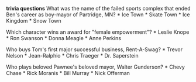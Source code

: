 **trivia questions**
What was the name of the failed sports complex that ended Ben's career as boy-mayor of Partridge, MN?
    * Ice Town
    * Skate Town
    * Ice Kingdom
    * Snow Town

Which character wins an award for "female empowerment"?
    * Leslie Knope
    * Ron Swanson
    * Donna Meagle 
    * Anne Perkins

Who buys Tom's first major successful business, Rent-A-Swag?
    * Trevor Nelson
    * Jean-Ralphio 
    * Chris Traeger
    * Dr. Saperstein

Who plays beloved Pawnee's beloved mayor, Walter Gunderson?
    * Chevy Chase
    * Rick Moranis
    * Bill Murray
    * Nick Offerman

    



